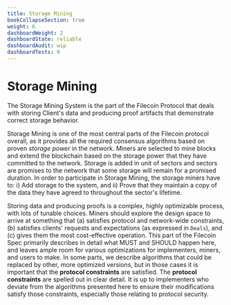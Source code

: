 ```yaml
---
title: Storage Mining
bookCollapseSection: true
weight: 6
dashboardWeight: 2
dashboardState: reliable
dashboardAudit: wip
dashboardTests: 0
---
```


# Storage Mining

The Storage Mining System is the part of the Filecoin Protocol that deals with storing Client's
data and producing proof artifacts that demonstrate correct storage behavior.

Storage Mining is one of the most central parts of the Filecoin protocol overall, as it provides all the required consensus algorithms based on proven _storage power_ in the network. Miners are selected to mine blocks and extend the blockchain based on the storage power that they have committed to the network. Storage is added in unit of sectors and sectors are promises to the network that some storage will remain for a promised duration. In order to participate in Storage Mining, the storage miners have to: i) Add storage to the system, and ii) Prove that they maintain a copy of the data they have agreed to throughout the sector's lifetime.

Storing data and producing proofs is a complex, highly optimizable process, with lots of tunable
choices. Miners should explore the design space to arrive at something that (a) satisfies protocol
and network-wide constraints, (b) satisfies clients' requests and expectations (as expressed in
`Deals`), and (c) gives them the most cost-effective operation. This part of the Filecoin Spec
primarily describes in detail what MUST and SHOULD happen here, and leaves ample room for
various optimizations for implementers, miners, and users to make. In some parts, we describe
algorithms that could be replaced by other, more optimized versions, but in those cases it is
important that the **protocol constraints** are satisfied. The **protocol constraints** are
spelled out in clear detail.  It is up
to implementers who deviate from the algorithms presented here to ensure their modifications
satisfy those constraints, especially those relating to protocol security.
